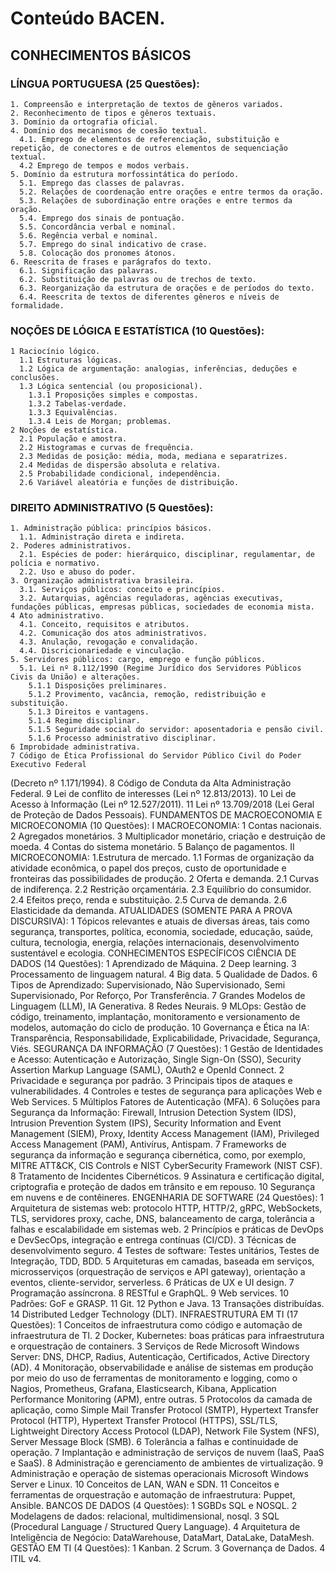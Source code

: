 # Conteúdo BACEN.
## CONHECIMENTOS BÁSICOS
  ### LÍNGUA PORTUGUESA (25 Questões):
    1. Compreensão e interpretação de textos de gêneros variados.
    2. Reconhecimento de tipos e gêneros textuais.
    3. Domínio da ortografia oficial.
    4. Domínio dos mecanismos de coesão textual.
      4.1. Emprego de elementos de referenciação, substituição e repetição, de conectores e de outros elementos de sequenciação textual.
      4.2 Emprego de tempos e modos verbais.
    5. Domínio da estrutura morfossintática do período.
      5.1. Emprego das classes de palavras.
      5.2. Relações de coordenação entre orações e entre termos da oração.
      5.3. Relações de subordinação entre orações e entre termos da oração.
      5.4. Emprego dos sinais de pontuação.
      5.5. Concordância verbal e nominal.
      5.6. Regência verbal e nominal.
      5.7. Emprego do sinal indicativo de crase.
      5.8. Colocação dos pronomes átonos.
    6. Reescrita de frases e parágrafos do texto.
      6.1. Significação das palavras.
      6.2. Substituição de palavras ou de trechos de texto.
      6.3. Reorganização da estrutura de orações e de períodos do texto.
      6.4. Reescrita de textos de diferentes gêneros e níveis de formalidade.
      
  ### NOÇÕES DE LÓGICA E ESTATÍSTICA (10 Questões):
    1 Raciocínio lógico.
      1.1 Estruturas lógicas.
      1.2 Lógica de argumentação: analogias, inferências, deduções e conclusões.
      1.3 Lógica sentencial (ou proposicional).
        1.3.1 Proposições simples e compostas.
        1.3.2 Tabelas-verdade.
        1.3.3 Equivalências.
        1.3.4 Leis de Morgan; problemas.
    2 Noções de estatística.
      2.1 População e amostra.
      2.2 Histogramas e curvas de frequência.
      2.3 Medidas de posição: média, moda, mediana e separatrizes.
      2.4 Medidas de dispersão absoluta e relativa.
      2.5 Probabilidade condicional, independência.
      2.6 Variável aleatória e funções de distribuição.
      
  ### DIREITO ADMINISTRATIVO (5 Questões):
    1. Administração pública: princípios básicos.
      1.1. Administração direta e indireta.
    2. Poderes administrativos.
      2.1. Espécies de poder: hierárquico, disciplinar, regulamentar, de polícia e normativo.
      2.2. Uso e abuso do poder.
    3. Organização administrativa brasileira.
      3.1. Serviços públicos: conceito e princípios.
      3.2. Autarquias, agências reguladoras, agências executivas, fundações públicas, empresas públicas, sociedades de economia mista.
    4 Ato administrativo. 
      4.1. Conceito, requisitos e atributos. 
      4.2. Comunicação dos atos administrativos.
      4.3. Anulação, revogação e convalidação. 
      4.4. Discricionariedade e vinculação.
    5. Servidores públicos: cargo, emprego e função públicos.
      5.1. Lei nº 8.112/1990 (Regime Jurídico dos Servidores Públicos Civis da União) e alterações.
        5.1.1 Disposições preliminares. 
        5.1.2 Provimento, vacância, remoção, redistribuição e substituição.
        5.1.3 Direitos e vantagens. 
        5.1.4 Regime disciplinar. 
        5.1.5 Seguridade social do servidor: aposentadoria e pensão civil.
        5.1.6 Processo administrativo disciplinar.
    6 Improbidade administrativa.
    7 Código de Ética Profissional do Servidor Público Civil do Poder Executivo Federal
(Decreto nº 1.171/1994).
8 Código de Conduta da Alta Administração Federal.
9 Lei de conflito de interesses (Lei nº 12.813/2013).
10 Lei de Acesso à Informação (Lei nº 12.527/2011).
11 Lei nº 13.709/2018 (Lei Geral de Proteção de Dados Pessoais).
FUNDAMENTOS DE MACROECONOMIA E MICROECONOMIA (10 Questões):
I MACROECONOMIA:
1 Contas nacionais.
2 Agregados monetários.
3 Multiplicador monetário, criação e destruição de moeda.
4 Contas do sistema monetário.
5 Balanço de pagamentos.
II MICROECONOMIA:
1.Estrutura de mercado.
1.1 Formas de organização da atividade econômica, o papel dos preços, custo de
oportunidade e fronteiras das possibilidades de produção.
2 Oferta e demanda.
2.1 Curvas de indiferença.
2.2 Restrição orçamentária.
2.3 Equilíbrio do consumidor.
2.4 Efeitos preço, renda e substituição.
2.5 Curva de demanda.
2.6 Elasticidade da demanda.
ATUALIDADES (SOMENTE PARA A PROVA DISCURSIVA):
1 Tópicos relevantes e atuais de diversas áreas, tais como segurança, transportes,
política, economia, sociedade, educação, saúde, cultura, tecnologia, energia, relações
internacionais, desenvolvimento sustentável e ecologia.
CONHECIMENTOS ESPECÍFICOS
CIÊNCIA DE DADOS (14 Questões):
1 Aprendizado de Máquina.
2 Deep learning.
3 Processamento de linguagem natural.
4 Big data.
5 Qualidade de Dados.
6 Tipos de Aprendizado: Supervisionado, Não Supervisionado, Semi Supervisionado,
Por Reforço, Por Transferência.
7 Grandes Modelos de Linguagem (LLM), IA Generativa.
8 Redes Neurais.
9 MLOps: Gestão de código, treinamento, implantação, monitoramento e
versionamento de modelos, automação do ciclo de produção.
10 Governança e Ética na IA: Transparência, Responsabilidade, Explicabilidade,
Privacidade, Segurança, Viés.
SEGURANÇA DA INFORMAÇÃO (7 Questões):
1 Gestão de Identidades e Acesso: Autenticação e Autorização, Single Sign-On (SSO),
Security Assertion Markup Language (SAML), OAuth2 e OpenId Connect.
2 Privacidade e segurança por padrão.
3 Principais tipos de ataques e vulnerabilidades.
4 Controles e testes de segurança para aplicações Web e Web Services.
5 Múltiplos Fatores de Autenticação (MFA).
6 Soluções para Segurança da Informação: Firewall, Intrusion Detection System (IDS),
Intrusion Prevention System (IPS), Security Information and Event Management
(SIEM), Proxy, Identity Access Management (IAM), Privileged Access Management
(PAM), Antivírus, Antispam.
7 Frameworks de segurança da informação e segurança cibernética, como, por
exemplo, MITRE ATT&CK, CIS Controls e NIST CyberSecurity Framework (NIST
CSF).
8 Tratamento de Incidentes Cibernéticos.
9 Assinatura e certificação digital, criptografia e proteção de dados em trânsito e em
repouso.
10 Segurança em nuvens e de contêineres.
ENGENHARIA DE SOFTWARE (24 Questões):
1 Arquitetura de sistemas web: protocolo HTTP, HTTP/2, gRPC, WebSockets, TLS,
servidores proxy, cache, DNS, balanceamento de carga, tolerância a falhas e
escalabilidade em sistemas web.
2 Princípios e práticas de DevOps e DevSecOps, integração e entrega contínuas
(CI/CD).
3 Técnicas de desenvolvimento seguro.
4 Testes de software: Testes unitários, Testes de Integração, TDD, BDD.
5 Arquiteturas em camadas, baseada em serviços, microsserviços (orquestração de
serviços e API gateway), orientação a eventos, cliente-servidor, serverless.
6 Práticas de UX e UI design.
7 Programação assíncrona.
8 RESTful e GraphQL.
9 Web services.
10 Padrões: GoF e GRASP.
11 Git.
12 Python e Java.
13 Transações distribuídas.
14 Distributed Ledger Technology (DLT).
INFRAESTRUTURA EM TI (17 Questões):
1 Conceitos de infraestrutura como código e automação de infraestrutura de TI.
2 Docker, Kubernetes: boas práticas para infraestrutura e orquestração de containers.
3 Serviços de Rede Microsoft Windows Server: DNS, DHCP, Radius, Autenticação,
Certificados, Active Directory (AD).
4 Monitoração, observabilidade e análise de sistemas em produção por meio do uso
de ferramentas de monitoramento e logging, como o Nagios, Prometheus, Grafana,
Elasticsearch, Kibana, Application Performance Monitoring (APM), entre outras.
5 Protocolos da camada de aplicação, como Simple Mail Transfer Protocol (SMTP),
Hypertext Transfer Protocol (HTTP), Hypertext Transfer Protocol (HTTPS), SSL/TLS,
Lightweight Directory Access Protocol (LDAP), Network File System (NFS), Server
Message Block (SMB).
6 Tolerância a falhas e continuidade de operação.
7 Implantação e administração de serviços de nuvem (IaaS, PaaS e SaaS).
8 Administração e gerenciamento de ambientes de virtualização.
9 Administração e operação de sistemas operacionais Microsoft Windows Server e
Linux.
10 Conceitos de LAN, WAN e SDN.
11 Conceitos e ferramentas de orquestração e automação de infraestrutura: Puppet,
Ansible.
BANCOS DE DADOS (4 Questões):
1 SGBDs SQL e NOSQL.
2 Modelagens de dados: relacional, multidimensional, nosql.
3 SQL (Procedural Language / Structured Query Language).
4 Arquitetura de Inteligência de Negócio: DataWarehouse, DataMart, DataLake,
DataMesh.
GESTÃO EM TI (4 Questões):
1 Kanban.
2 Scrum.
3 Governança de Dados.
4 ITIL v4.
